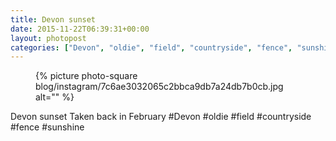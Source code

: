 ```yaml
---
title: Devon sunset
date: 2015-11-22T06:39:31+00:00
layout: photopost
categories: ["Devon", "oldie", "field", "countryside", "fence", "sunshine", "photos", "instagram"]
---
```


<figure class="photo photo--square">
  {% picture photo-square blog/instagram/7c6ae3032065c2bbca9db7a24db7b0cb.jpg alt="" %}
</figure>

Devon sunset
Taken back in February
#Devon #oldie #field #countryside #fence #sunshine
